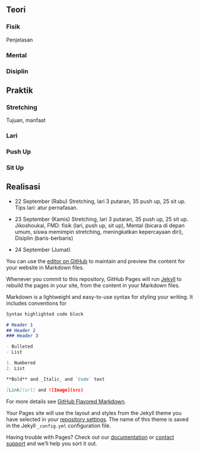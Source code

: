 ## Teori

### Fisik
Penjelasan

### Mental

### Disiplin

## Praktik

### Stretching
Tujuan, manfaat

### Lari 

### Push Up

### Sit Up

## Realisasi

- 22 September (Rabu)
Stretching, lari 3 putaran, 35 push up, 25 sit up.
Tips lari: atur pernafasan.

- 23 September (Kamis)
Stretching, lari 3 putaran, 35 push up, 25 sit up.
Jikoshoukai, FMD: fisik (lari, push up, sit up), Mental (bicara di depan umum, siswa memimpin stretching, meningkatkan kepercayaan diri), Disiplin (baris-berbaris)

- 24 September (Jumat)







You can use the [editor on GitHub](https://github.com/kva/fmd/edit/gh-pages/index.md) to maintain and preview the content for your website in Markdown files.

Whenever you commit to this repository, GitHub Pages will run [Jekyll](https://jekyllrb.com/) to rebuild the pages in your site, from the content in your Markdown files.

Markdown is a lightweight and easy-to-use syntax for styling your writing. It includes conventions for

```markdown
Syntax highlighted code block

# Header 1
## Header 2
### Header 3

- Bulleted
- List

1. Numbered
2. List

**Bold** and _Italic_ and `Code` text

[Link](url) and ![Image](src)
```

For more details see [GitHub Flavored Markdown](https://guides.github.com/features/mastering-markdown/).

Your Pages site will use the layout and styles from the Jekyll theme you have selected in your [repository settings](https://github.com/kva/fmd/settings/pages). The name of this theme is saved in the Jekyll `_config.yml` configuration file.

Having trouble with Pages? Check out our [documentation](https://docs.github.com/categories/github-pages-basics/) or [contact support](https://support.github.com/contact) and we’ll help you sort it out.
